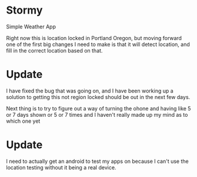 # Stormy
Simple Weather App


Right now this is location locked in Portland Oregon, but moving forward one of the first big changes I need to make is that it will detect location, and fill in the correct location based on that.


# Update
I have fixed the bug that was going on, and I have been working up a solution to getting this not region locked should be out in the next few days. 

Next thing is to try to figure out a way of turning the ohone and having like 5 or 7 days shown or 5 or 7 times and I haven't really made up my mind as to which one yet


# Update 
I need to actually get an android to test my apps on because I can't use the location testing without it being a real device.
